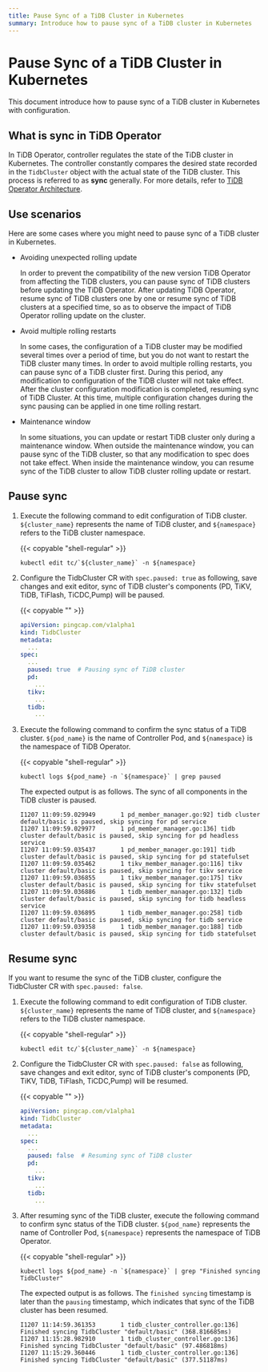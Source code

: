 ```yaml
---
title: Pause Sync of a TiDB Cluster in Kubernetes
summary: Introduce how to pause sync of a TiDB cluster in Kubernetes
---
```


# Pause Sync of a TiDB Cluster in Kubernetes

This document introduce how to pause sync of a TiDB cluster in Kubernetes with configuration.

## What is sync in TiDB Operator

In TiDB Operator, controller regulates the state of the TiDB cluster in Kubernetes. The controller constantly compares the desired state recorded in the `TidbCluster` object with the actual state of the TiDB cluster. This process is referred to as **sync** generally. For more details, refer to [TiDB Operator Architecture](architecture.md).

## Use scenarios

Here are some cases where you might need to pause sync of a TiDB cluster in Kubernetes.

- Avoiding unexpected rolling update

    In order to prevent the compatibility of the new version TiDB Operator from affecting the TiDB clusters, you can pause sync of TiDB clusters before updating the TiDB Operator. After updating TiDB Operator, resume sync of TiDB clusters one by one or resume sync of TiDB clusters at a specified time, so as to observe the impact of TiDB Operator rolling update on the cluster.

- Avoid multiple rolling restarts

    In some cases, the configuration of a TiDB cluster may be modified several times over a period of time, but you do not want to restart the TiDB cluster many times. In order to avoid multiple rolling restarts, you can pause sync of a TiDB cluster first. During this period, any modification to configuration of the TiDB cluster will not take effect. After the cluster configuration modification is completed, resuming sync of TiDB Cluster. At this time, multiple configuration changes during the sync pausing can be applied in one time rolling restart.

- Maintenance window

    In some situations, you can update or restart TiDB cluster only during a maintenance window. When outside the maintenance window, you can pause sync of the TiDB cluster, so that any modification to spec does not take effect. When inside the maintenance window, you can resume sync of the TiDB cluster to allow TiDB cluster rolling update or restart.

## Pause sync

1. Execute the following command to edit configuration of TiDB cluster. `${cluster_name}` represents the name of TiDB cluster, and `${namespace}` refers to the TiDB cluster namespace.

    {{< copyable "shell-regular" >}}
    
    ```shell
    kubectl edit tc/`${cluster_name}` -n ${namespace}
    ```

2. Configure the TidbCluster CR with `spec.paused: true` as following, save changes and exit editor, sync of TiDB cluster's components (PD, TiKV, TiDB, TiFlash, TiCDC,Pump) will be paused. 

    {{< copyable "" >}}
    
    ```yaml
    apiVersion: pingcap.com/v1alpha1
    kind: TidbCluster
    metadata:
      ...
    spec:
      ...
      paused: true  # Pausing sync of TiDB cluster
      pd:
        ...
      tikv:
        ...
      tidb:
        ...
    ```

3. Execute the following command to confirm the sync status of a TiDB cluster. `${pod_name}` is the name of Controller Pod, and `${namespace}` is the namespace of TiDB Operator.

    {{< copyable "shell-regular" >}}
    
    ```shell
    kubectl logs ${pod_name} -n `${namespace}` | grep paused
    ```
    
    The expected output is as follows. The sync of all components in the TiDB cluster is paused.
    
    ```
    I1207 11:09:59.029949       1 pd_member_manager.go:92] tidb cluster default/basic is paused, skip syncing for pd service
    I1207 11:09:59.029977       1 pd_member_manager.go:136] tidb cluster default/basic is paused, skip syncing for pd headless service
    I1207 11:09:59.035437       1 pd_member_manager.go:191] tidb cluster default/basic is paused, skip syncing for pd statefulset
    I1207 11:09:59.035462       1 tikv_member_manager.go:116] tikv cluster default/basic is paused, skip syncing for tikv service
    I1207 11:09:59.036855       1 tikv_member_manager.go:175] tikv cluster default/basic is paused, skip syncing for tikv statefulset
    I1207 11:09:59.036886       1 tidb_member_manager.go:132] tidb cluster default/basic is paused, skip syncing for tidb headless service
    I1207 11:09:59.036895       1 tidb_member_manager.go:258] tidb cluster default/basic is paused, skip syncing for tidb service
    I1207 11:09:59.039358       1 tidb_member_manager.go:188] tidb cluster default/basic is paused, skip syncing for tidb statefulset
    ```

## Resume sync

If you want to resume the sync of the TiDB cluster, configure the TidbCluster CR with `spec.paused: false`.

1. Execute the following command to edit configuration of TiDB cluster. `${cluster_name}` represents the name of TiDB cluster, and `${namespace}` refers to the TiDB cluster namespace.

    {{< copyable "shell-regular" >}}
    
    ```shell
    kubectl edit tc/`${cluster_name}` -n ${namespace}
    ```

2. Configure the TidbCluster CR with `spec.paused: false` as following, save changes and exit editor, sync of TiDB cluster's components (PD, TiKV, TiDB, TiFlash, TiCDC,Pump) will be resumed. 

    {{< copyable "" >}}
    
    ```yaml
    apiVersion: pingcap.com/v1alpha1
    kind: TidbCluster
    metadata:
      ...
    spec:
      ...
      paused: false  # Resuming sync of TiDB cluster
      pd:
        ...
      tikv:
        ...
      tidb:
        ...
    ```

3. After resuming sync of the TiDB cluster, execute the following command to confirm sync status of the TiDB cluster. `${pod_name}` represents the name of Controller Pod, `${namespace}` represents the namespace of TiDB Operator.

    {{< copyable "shell-regular" >}}
    
    ```shell
    kubectl logs ${pod_name} -n `${namespace}` | grep "Finished syncing TidbCluster"
    ```
    
    The expected output is as follows. The `finished syncing` timestamp is later than the `pausing` timestamp, which indicates that sync of the TiDB cluster has been resumed.
    
    ```
    I1207 11:14:59.361353       1 tidb_cluster_controller.go:136] Finished syncing TidbCluster "default/basic" (368.816685ms)
    I1207 11:15:28.982910       1 tidb_cluster_controller.go:136] Finished syncing TidbCluster "default/basic" (97.486818ms)
    I1207 11:15:29.360446       1 tidb_cluster_controller.go:136] Finished syncing TidbCluster "default/basic" (377.51187ms)
    ```

